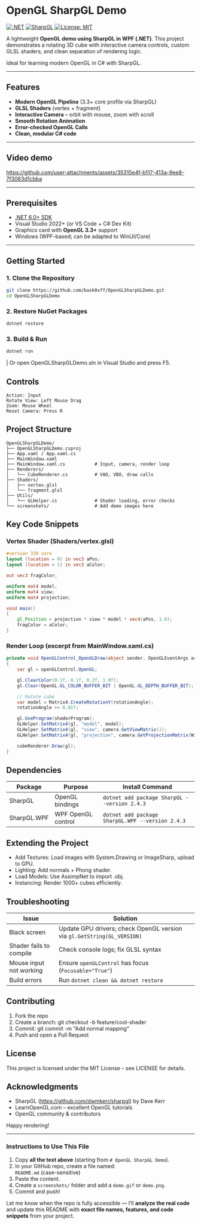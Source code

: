# OpenGL SharpGL Demo

[![.NET](https://img.shields.io/badge/.NET-6.0%2B-blue)](https://dotnet.microsoft.com/download)
[![SharpGL](https://img.shields.io/badge/SharpGL-2.4.3-green)](https://www.nuget.org/packages/SharpGL)
[![License: MIT](https://img.shields.io/badge/License-MIT-yellow.svg)](https://opensource.org/licenses/MIT)

A lightweight **OpenGL demo using SharpGL in WPF (.NET)**. This project demonstrates a rotating 3D cube with interactive camera controls, custom GLSL shaders, and clean separation of rendering logic.

Ideal for learning modern OpenGL in C# with SharpGL.

---

## Features

- **Modern OpenGL Pipeline** (3.3+ core profile via SharpGL)
- **GLSL Shaders** (vertex + fragment)
- **Interactive Camera** – orbit with mouse, zoom with scroll
- **Smooth Rotation Animation**
- **Error-checked OpenGL Calls**
- **Clean, modular C# code**

---

## Video demo
https://github.com/user-attachments/assets/35315e4f-b117-413a-9ee8-7f3063d1cbba

---

## Prerequisites

- [.NET 6.0+ SDK](https://dotnet.microsoft.com/download)
- Visual Studio 2022+ (or VS Code + C# Dev Kit)
- Graphics card with **OpenGL 3.3+** support
- Windows (WPF-based; can be adapted to WinUI/Core)

---

## Getting Started

### 1. Clone the Repository

```bash
git clone https://github.com/bask0xff/OpenGLSharpGLDemo.git
cd OpenGLSharpGLDemo
```
### 2. Restore NuGet Packages
```bash
dotnet restore
```
### 3. Build & Run
```bash
dotnet run
```
| Or open OpenGLSharpGLDemo.sln in Visual Studio and press F5.

## Controls
```
Action: Input
Rotate View: Left Mouse Drag
Zoom: Mouse Wheel
Reset Camera: Press R
```
## Project Structure
```
OpenGLSharpGLDemo/
├── OpenGLSharpGLDemo.csproj
├── App.xaml / App.xaml.cs
├── MainWindow.xaml
├── MainWindow.xaml.cs           # Input, camera, render loop
├── Renderers/
│   └── CubeRenderer.cs          # VAO, VBO, draw calls
├── Shaders/
│   ├── vertex.glsl
│   └── fragment.glsl
├── Utils/
│   └── GLHelper.cs              # Shader loading, error checks
└── screenshots/                 # Add demo images here
```
## Key Code Snippets
### Vertex Shader (Shaders/vertex.glsl)
```glsl
#version 330 core
layout (location = 0) in vec3 aPos;
layout (location = 1) in vec3 aColor;

out vec3 fragColor;

uniform mat4 model;
uniform mat4 view;
uniform mat4 projection;

void main()
{
    gl_Position = projection * view * model * vec4(aPos, 1.0);
    fragColor = aColor;
}
```
### Render Loop (excerpt from MainWindow.xaml.cs)
```csharp
private void OpenGLControl_OpenGLDraw(object sender, OpenGLEventArgs args)
{
    var gl = openGLControl.OpenGL;

    gl.ClearColor(0.1f, 0.1f, 0.2f, 1.0f);
    gl.Clear(OpenGL.GL_COLOR_BUFFER_BIT | OpenGL.GL_DEPTH_BUFFER_BIT);

    // Rotate cube
    var model = Matrix4.CreateRotationY(rotationAngle);
    rotationAngle += 0.01f;

    gl.UseProgram(shaderProgram);
    GLHelper.SetMatrix4(gl, "model", model);
    GLHelper.SetMatrix4(gl, "view", camera.GetViewMatrix());
    GLHelper.SetMatrix4(gl, "projection", camera.GetProjectionMatrix(Width, Height));

    cubeRenderer.Draw(gl);
}
```
## Dependencies

| Package       | Purpose               | Install Command                                      |
|---------------|-----------------------|------------------------------------------------------|
| SharpGL       | OpenGL bindings       | `dotnet add package SharpGL --version 2.4.3`         |
| SharpGL.WPF   | WPF OpenGL control    | `dotnet add package SharpGL.WPF --version 2.4.3`     |

## Extending the Project
- Add Textures: Load images with System.Drawing or ImageSharp, upload to GPU.
- Lighting: Add normals + Phong shader.
- Load Models: Use AssimpNet to import .obj.
- Instancing: Render 1000+ cubes efficiently.

## Troubleshooting
| Issue                        | Solution                                                                 |
|------------------------------|--------------------------------------------------------------------------|
| Black screen                 | Update GPU drivers; check OpenGL version via `gl.GetString(GL_VERSION)`  |
| Shader fails to compile      | Check console logs; fix GLSL syntax                                      |
| Mouse input not working      | Ensure `openGLControl` has focus (`Focusable="True"`)                    |
| Build errors                 | Run `dotnet clean && dotnet restore`                                     |

## Contributing
1. Fork the repo
2. Create a branch: git checkout -b feature/cool-shader
3. Commit: git commit -m "Add normal mapping"
4. Push and open a Pull Request

## License
This project is licensed under the MIT License – see LICENSE for details.

## Acknowledgments
- SharpGL (https://github.com/dwmkerr/sharpgl) by Dave Kerr
- LearnOpenGL.com – excellent OpenGL tutorials
- OpenGL community & contributors

Happy rendering!

---

### Instructions to Use This File

1. Copy **all the text above** (starting from `# OpenGL SharpGL Demo`).
2. In your GitHub repo, create a file named:  
   `README.md` (case-sensitive)
3. Paste the content.
4. Create a `screenshots/` folder and add a `demo.gif` or `demo.png`.
5. Commit and push!

Let me know when the repo is fully accessible — I’ll **analyze the real code** and update this README with **exact file names, features, and code snippets** from your project.
